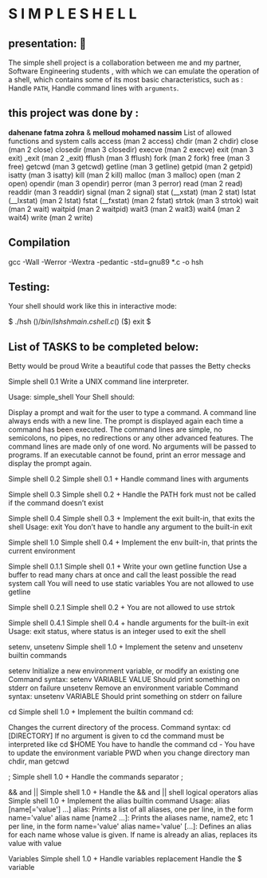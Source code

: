 # S I M P L E   S H E L L

## presentation: 🚀

The simple shell project is a collaboration between me and my partner, Software Engineering students , with which we can emulate the operation of a shell, which contains some of its most basic characteristics, such as : Handle `PATH`, Handle command lines with `arguments`.

## this project was done by :
**dahenane fatma zohra** & **melloud mohamed nassim**
List of allowed functions and system calls
access (man 2 access)
chdir (man 2 chdir)
close (man 2 close)
closedir (man 3 closedir)
execve (man 2 execve)
exit (man 3 exit)
_exit (man 2 _exit)
fflush (man 3 fflush)
fork (man 2 fork)
free (man 3 free)
getcwd (man 3 getcwd)
getline (man 3 getline)
getpid (man 2 getpid)
isatty (man 3 isatty)
kill (man 2 kill)
malloc (man 3 malloc)
open (man 2 open)
opendir (man 3 opendir)
perror (man 3 perror)
read (man 2 read)
readdir (man 3 readdir)
signal (man 2 signal)
stat (__xstat) (man 2 stat)
lstat (__lxstat) (man 2 lstat)
fstat (__fxstat) (man 2 fstat)
strtok (man 3 strtok)
wait (man 2 wait)
waitpid (man 2 waitpid)
wait3 (man 2 wait3)
wait4 (man 2 wait4)
write (man 2 write)

## Compilation
gcc -Wall -Werror -Wextra -pedantic -std=gnu89 *.c -o hsh
## Testing:
Your shell should work like this in interactive mode:

$ ./hsh
($) /bin/ls
hsh main.c shell.c
($)
($) exit
$
## List of TASKS to be completed below:

Betty would be proud Write a beautiful code that passes the Betty checks

Simple shell 0.1 Write a UNIX command line interpreter.

Usage: simple_shell Your Shell should:

Display a prompt and wait for the user to type a command. A command line always ends with a new line. The prompt is displayed again each time a command has been executed. The command lines are simple, no semicolons, no pipes, no redirections or any other advanced features. The command lines are made only of one word. No arguments will be passed to programs. If an executable cannot be found, print an error message and display the prompt again.

Simple shell 0.2 Simple shell 0.1 +
Handle command lines with arguments

Simple shell 0.3 Simple shell 0.2 +
Handle the PATH fork must not be called if the command doesn’t exist

Simple shell 0.4 Simple shell 0.3 +
Implement the exit built-in, that exits the shell Usage: exit You don’t have to handle any argument to the built-in exit

Simple shell 1.0 Simple shell 0.4 +
Implement the env built-in, that prints the current environment

Simple shell 0.1.1 Simple shell 0.1 +
Write your own getline function Use a buffer to read many chars at once and call the least possible the read system call You will need to use static variables You are not allowed to use getline

Simple shell 0.2.1 Simple shell 0.2 +
You are not allowed to use strtok

Simple shell 0.4.1 Simple shell 0.4 +
handle arguments for the built-in exit Usage: exit status, where status is an integer used to exit the shell

setenv, unsetenv Simple shell 1.0 +
Implement the setenv and unsetenv builtin commands

setenv Initialize a new environment variable, or modify an existing one Command syntax: setenv VARIABLE VALUE Should print something on stderr on failure unsetenv Remove an environment variable Command syntax: unsetenv VARIABLE Should print something on stderr on failure

cd Simple shell 1.0 +
Implement the builtin command cd:

Changes the current directory of the process. Command syntax: cd [DIRECTORY] If no argument is given to cd the command must be interpreted like cd $HOME You have to handle the command cd - You have to update the environment variable PWD when you change directory man chdir, man getcwd

; Simple shell 1.0 +
Handle the commands separator ;

&& and || Simple shell 1.0 +
Handle the && and || shell logical operators
alias Simple shell 1.0 +
Implement the alias builtin command Usage: alias [name[='value'] ...] alias: Prints a list of all aliases, one per line, in the form name='value' alias name [name2 ...]: Prints the aliases name, name2, etc 1 per line, in the form name='value' alias name='value' [...]: Defines an alias for each name whose value is given. If name is already an alias, replaces its value with value

Variables Simple shell 1.0 +
Handle variables replacement Handle the 
$ variable
